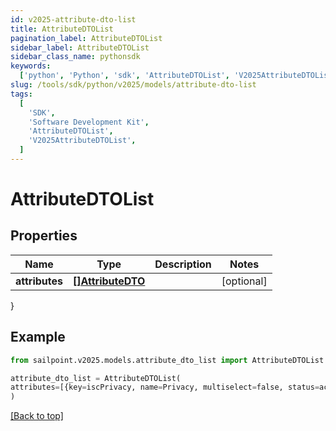 ```yaml
---
id: v2025-attribute-dto-list
title: AttributeDTOList
pagination_label: AttributeDTOList
sidebar_label: AttributeDTOList
sidebar_class_name: pythonsdk
keywords:
  ['python', 'Python', 'sdk', 'AttributeDTOList', 'V2025AttributeDTOList']
slug: /tools/sdk/python/v2025/models/attribute-dto-list
tags:
  [
    'SDK',
    'Software Development Kit',
    'AttributeDTOList',
    'V2025AttributeDTOList',
  ]
---
```


# AttributeDTOList

## Properties

| Name | Type | Description | Notes |
| --- | --- | --- | --- |
| **attributes** | [**[]AttributeDTO**](attribute-dto) |  | [optional] |

}

## Example

```python
from sailpoint.v2025.models.attribute_dto_list import AttributeDTOList

attribute_dto_list = AttributeDTOList(
attributes=[{key=iscPrivacy, name=Privacy, multiselect=false, status=active, type=governance, objectTypes=[all], description=Specifies the level of privacy associated with an access item., values=[{value=public, name=Public, status=active}]}]
)

```

[[Back to top]](#)
